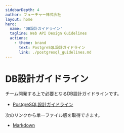 ```yaml
---
sidebarDepth: 4
author: フューチャー株式会社
layout: home
hero:
  name: "DB設計ガイドライン"
  tagline: Web API Design Guidelines
  actions:
    - theme: brand
      text: PostgreSQL設計ガイドライン
      link: ./postgresql_guidelines.md
---
```


# DB設計ガイドライン

チーム開発する上で必要となるDB設計ガイドラインです。

- [PostgreSQL設計ガイドライン](postgresql_guidelines.md)

次のリンクから単一ファイル版を取得できます。

- [Markdown](https://github.com/future-architect/arch-guidelines/blob/main/documents/forDB/postgresql_guidelines.md)
